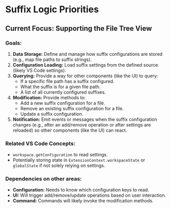 # Suffix Logic Priorities

## Current Focus: Supporting the File Tree View

### Goals:

1.  **Data Storage:** Define and manage how suffix configurations are stored (e.g., map file paths to suffix strings).
2.  **Configuration Loading:** Load suffix settings from the defined source (likely VS Code settings).
3.  **Querying:** Provide a way for other components (like the UI) to query:
    - If a specific file path has a suffix configured.
    - What the suffix is for a given file path.
    - A list of all currently configured suffixes.
4.  **Modification:** Provide methods to:
    - Add a new suffix configuration for a file.
    - Remove an existing suffix configuration for a file.
    - Update a suffix configuration.
5.  **Notification:** Emit events or messages when the suffix configuration changes (e.g., after an add/remove operation or after settings are reloaded) so other components (like the UI) can react.

### Related VS Code Concepts:

- `workspace.getConfiguration` to read settings.
- Potentially storing state in `ExtensionContext.workspaceState` or `globalState` if not solely relying on settings.

### Dependencies on other areas:

- **Configuration:** Needs to know which configuration keys to read.
- **UI:** Will trigger add/remove/update operations based on user interaction.
- **Command:** Commands will likely invoke the modification methods.
